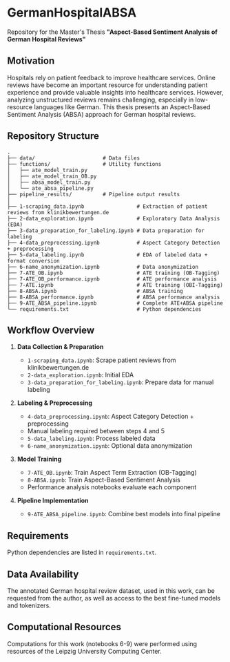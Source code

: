 # GermanHospitalABSA

Repository for the Master's Thesis **"Aspect-Based Sentiment Analysis of German Hospital Reviews"**

## Motivation

Hospitals rely on patient feedback to improve healthcare services. Online reviews have become an important resource for understanding patient experience and provide valuable insights into healthcare services. However, analyzing unstructured reviews remains challenging, especially in low-resource languages like German. This thesis presents an Aspect-Based Sentiment Analysis (ABSA) approach for German hospital reviews.

## Repository Structure
```
.
├── data/                      # Data files
├── functions/                 # Utility functions
│   ├── ate_model_train.py
│   ├── ate_model_train_OB.py
│   ├── absa_model_train.py
│   └── ate_absa_pipeline.py
├── pipeline_results/          # Pipeline output results
│
├── 1-scraping_data.ipynb                 # Extraction of patient reviews from klinikbewertungen.de
├── 2-data_exploration.ipynb              # Exploratory Data Analysis (EDA)
├── 3-data_preparation_for_labeling.ipynb # Data preparation for labeling
├── 4-data_preprocessing.ipynb            # Aspect Category Detection + preprocessing
├── 5-data_labeling.ipynb                 # EDA of labeled data + format conversion
├── 6-name_anonymization.ipynb            # Data anonymization
├── 7-ATE_OB.ipynb                        # ATE training (OB-Tagging)
├── 7-ATE_OB_performance.ipynb            # ATE performance analysis
├── 7-ATE.ipynb                           # ATE training (OBI-Tagging)
├── 8-ABSA.ipynb                          # ABSA training
├── 8-ABSA_performance.ipynb              # ABSA performance analysis
├── 9-ATE_ABSA_pipeline.ipynb             # Complete ATE+ABSA pipeline
└── requirements.txt                      # Python dependencies
```

## Workflow Overview

1. **Data Collection & Preparation**
   - `1-scraping_data.ipynb`: Scrape patient reviews from klinikbewertungen.de
   - `2-data_exploration.ipynb`: Initial EDA
   - `3-data_preparation_for_labeling.ipynb`: Prepare data for manual labeling

2. **Labeling & Preprocessing**
   - `4-data_preprocessing.ipynb`: Aspect Category Detection + preprocessing
   - Manual labeling required between steps 4 and 5
   - `5-data_labeling.ipynb`: Process labeled data
   - `6-name_anonymization.ipynb`: Optional data anonymization

3. **Model Training**
   - `7-ATE_OB.ipynb`: Train Aspect Term Extraction (OB-Tagging)
   - `8-ABSA.ipynb`: Train Aspect-Based Sentiment Analysis
   - Performance analysis notebooks evaluate each component

4. **Pipeline Implementation**
   - `9-ATE_ABSA_pipeline.ipynb`: Combine best models into final pipeline

## Requirements

Python dependencies are listed in `requirements.txt`.

## Data Availability

The annotated German hospital review dataset, used in this work, can be requested from the author, as well as access to the best fine-tuned models and tokenizers.

## Computational Resources

Computations for this work (notebooks 6-9) were performed using resources of the Leipzig University Computing Center.
